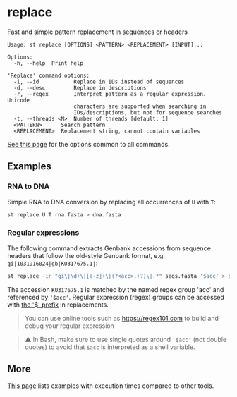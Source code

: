 # replace
Fast and simple pattern replacement in sequences or headers

```
Usage: st replace [OPTIONS] <PATTERN> <REPLACEMENT> [INPUT]...

Options:
  -h, --help  Print help

'Replace' command options:
  -i, --id           Replace in IDs instead of sequences
  -d, --desc         Replace in descriptions
  -r, --regex        Interpret pattern as a regular expression. Unicode
                     characters are supported when searching in
                     IDs/descriptions, but not for sequence searches
  -t, --threads <N>  Number of threads [default: 1]
  <PATTERN>      Search pattern
  <REPLACEMENT>  Replacement string, cannot contain variables
```
[See this page](opts.md) for the options common to all commands.

## Examples

### RNA to DNA

Simple RNA to DNA conversion by replacing all occurrences of `U` with `T`:

```bash
st replace U T rna.fasta > dna.fasta
```

### Regular expressions

The following command extracts Genbank accessions from sequence headers that follow
the old-style Genbank format, e.g. `gi|1031916024|gb|KU317675.1|`:

```bash
st replace -ir "gi\|\d+\|[a-z]+\|(?<acc>.+?)\|.*" seqs.fasta '$acc' > seqs_accession.fasta
```

The accession `KU317675.1` is matched by the named regex group 'acc' and
referenced by `'$acc'`.
Regular expression (regex) groups can be accessed with
[the '$' prefix](https://docs.rs/regex/latest/regex/#example-replacement-with-named-capture-groups)
in replacements.

> You can use online tools such as https://regex101.com to build and debug your
> regular expression

> ⚠ In Bash, make sure to use single quotes around `'$acc'` (not double quotes) to avoid
> that `$acc` is interpreted as a shell variable.

## More

[This page](comparison.md#replace) lists examples with execution times compared
to other tools.
